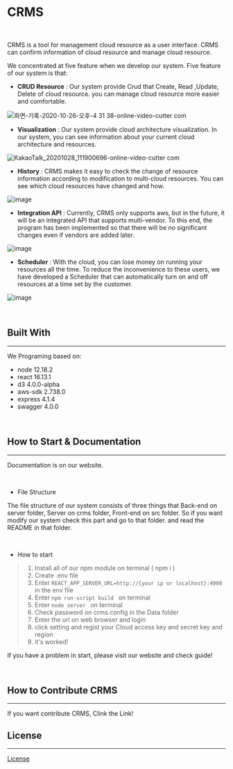 # CRMS


<br/>


CRMS is a tool for management cloud resource as a user interface. CRMS can confirm information of cloud resource and manage cloud resource.


We concentrated at five feature when we develop our system. 
Five feature of our system is that:
<br/>

- **CRUD Resource** : Our system provide Crud that Create, Read ,Update, Delete of cloud resource. you can manage cloud resource more easier and comfortable.


![화면-기록-2020-10-26-오후-4 31 38-_online-video-cutter com_](https://user-images.githubusercontent.com/37172677/97383265-91ba2a00-1910-11eb-86b6-030f2b42ea64.gif)

- **Visualization** : Our system provide cloud architecture visualization. In our system, you can see information about your current cloud architecture and resources.

![KakaoTalk_20201028_111900696-_online-video-cutter com_](https://user-images.githubusercontent.com/37172677/97383290-9b439200-1910-11eb-9329-684abfbf11ff.gif)

- **History** : CRMS makes it easy to check the change of resource information according to modification to multi-cloud resources. You can see which cloud resources have changed and how.

![image](https://user-images.githubusercontent.com/37172677/97113104-8063f880-172b-11eb-8042-45e0744c569e.png)

- **Integration API** : Currently, CRMS only supports aws, but in the future, it will be an integrated API that supports multi-vendor. To this end, the program has been implemented so that there will be no significant changes even if vendors are added later.

![image](https://user-images.githubusercontent.com/37172677/92099538-97662880-ee15-11ea-95b8-7fc3fbfe3960.png)

- **Scheduler** : With the cloud, you can lose money on running your resources all the time. To reduce the inconvenience to these users, we have developed a Scheduler that can automatically turn on and off resources at a time set by the customer.

![image](https://user-images.githubusercontent.com/37172677/97113123-9c679a00-172b-11eb-8e52-22dc81c86d4f.png)



<br/>

## Built With
---
We Programing based on:
<br/>

* node 12.18.2
* react 16.13.1
* d3  4.0.0-alpha
* aws-sdk 2.738.0
* express 4.1.4
* swagger 4.0.0

<br>

## How to Start & Documentation

---
Documentation is on our website.


<br/>

- File Structure

The file structure of our system consists of three things that Back-end on server folder, Server on crms folder, Front-end on src folder. So if you want modify our system check this part and go to that folder. and read the README in that folder.

<br/>

- How to start


> 1. Install all of our npm module on terminal ( npm i )
> 2. Create .env file 
> 3. Enter  ``` REACT_APP_SERVER_URL=http://{your ip or localhost}:4000  ``` in the env file
> 4. Enter ```npm run-script build ``` on terminal
> 5. Enter ```node server ``` on terminal
> 6. Check password on crms.config in the Data folder
> 7. Enter the url on web browser and login
> 8. click setting and regist your Cloud access key and secret key and region
> 9. it's worked!

If you have a problem in start, please visit our website and check guide!


<br/>

## How to Contribute CRMS
---
If you want contribute CRMS, Clink the Link!


## License
---
[License](https://github.com/crms-team/crms/blob/master/LICENSE)
